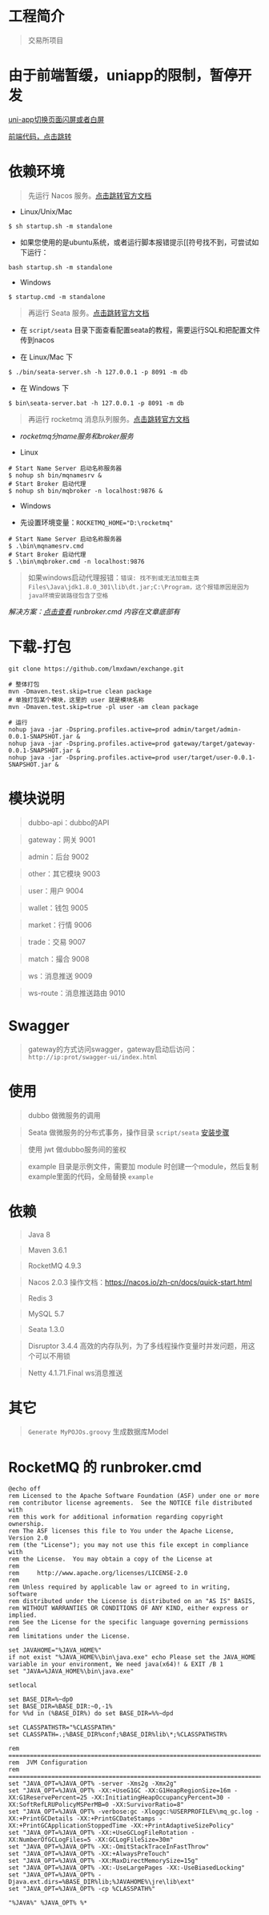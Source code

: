 # 工程简介
> 交易所项目

# 由于前端暂缓，uniapp的限制，暂停开发

[uni-app切换页面闪屏或者白屏](https://ask.dcloud.net.cn/question/73807)

[前端代码，点击跳转](https://github.com/lmxdawn/exchange-uniapp)

# 依赖环境

> 先运行 Nacos 服务。[点击跳转官方文档](https://nacos.io/zh-cn/docs/quick-start.html)

- Linux/Unix/Mac
```shell
$ sh startup.sh -m standalone
```
- 如果您使用的是ubuntu系统，或者运行脚本报错提示[[符号找不到，可尝试如下运行：
```shell
bash startup.sh -m standalone
```
- Windows
```shell
$ startup.cmd -m standalone
```

> 再运行 Seata 服务。[点击跳转官方文档](https://seata.io/zh-cn/docs/ops/deploy-server.html)

- 在 `script/seata` 目录下面查看配置seata的教程，需要运行SQL和把配置文件传到nacos


- 在 Linux/Mac 下
```shell
$ ./bin/seata-server.sh -h 127.0.0.1 -p 8091 -m db
```
- 在 Windows 下
```shell
$ bin\seata-server.bat -h 127.0.0.1 -p 8091 -m db
```

> 再运行 rocketmq 消息队列服务。[点击跳转官方文档](https://rocketmq.apache.org/docs/quick-start)

- *rocketmq分name服务和broker服务*


- Linux
```shell
# Start Name Server 启动名称服务器
$ nohup sh bin/mqnamesrv &
# Start Broker 启动代理
$ nohup sh bin/mqbroker -n localhost:9876 &
```
- Windows
 
- 先设置环境变量：`ROCKETMQ_HOME="D:\rocketmq"`
```shell
# Start Name Server 启动名称服务器
$ .\bin\mqnamesrv.cmd
# Start Broker 启动代理
$ .\bin\mqbroker.cmd -n localhost:9876
```

> 如果windows启动代理报错：`错误: 找不到或无法加载主类 Files\Java\jdk1.8.0_301\lib\dt.jar;C:\Program，这个报错原因是因为java环境安装路径包含了空格`

*解决方案：[点击查看](https://blog.csdn.net/s724542558/article/details/119996755) runbroker.cmd 内容在文章底部有*

# 下载-打包

```shell
git clone https://github.com/lmxdawn/exchange.git

# 整体打包
mvn -Dmaven.test.skip=true clean package
# 单独打包某个模块，这里的 user 就是模块名称
mvn -Dmaven.test.skip=true -pl user -am clean package

# 运行
nohup java -jar -Dspring.profiles.active=prod admin/target/admin-0.0.1-SNAPSHOT.jar &
nohup java -jar -Dspring.profiles.active=prod gateway/target/gateway-0.0.1-SNAPSHOT.jar &
nohup java -jar -Dspring.profiles.active=prod user/target/user-0.0.1-SNAPSHOT.jar &

```

# 模块说明

> dubbo-api：dubbo的API

> gateway：网关 9001

> admin：后台 9002

> other：其它模块 9003

> user：用户 9004

> wallet：钱包 9005

> market：行情 9006

> trade：交易 9007

> match：撮合 9008

> ws：消息推送 9009

> ws-route：消息推送路由 9010

# Swagger

> gateway的方式访问swagger，gateway启动后访问： `http://ip:prot/swagger-ui/index.html`


# 使用

> dubbo 做微服务的调用

> Seata 做微服务的分布式事务，操作目录 `script/seata` [安装步骤](https://segmentfault.com/a/1190000039403317)

> 使用 jwt 做dubbo服务间的鉴权

> example 目录是示例文件，需要加 module 时创建一个module，然后复制example里面的代码，全局替换 `example` 

# 依赖

> Java 8

> Maven 3.6.1

> RocketMQ 4.9.3

> Nacos 2.0.3  操作文档：https://nacos.io/zh-cn/docs/quick-start.html

> Redis 3

> MySQL 5.7

> Seata 1.3.0

> Disruptor 3.4.4  高效的内存队列，为了多线程操作变量时并发问题，用这个可以不用锁

> Netty 4.1.71.Final  ws消息推送

# 其它

> `Generate MyPOJOs.groovy` 生成数据库Model

# RocketMQ 的 runbroker.cmd

```shell
@echo off
rem Licensed to the Apache Software Foundation (ASF) under one or more
rem contributor license agreements.  See the NOTICE file distributed with
rem this work for additional information regarding copyright ownership.
rem The ASF licenses this file to You under the Apache License, Version 2.0
rem (the "License"); you may not use this file except in compliance with
rem the License.  You may obtain a copy of the License at
rem
rem     http://www.apache.org/licenses/LICENSE-2.0
rem
rem Unless required by applicable law or agreed to in writing, software
rem distributed under the License is distributed on an "AS IS" BASIS,
rem WITHOUT WARRANTIES OR CONDITIONS OF ANY KIND, either express or implied.
rem See the License for the specific language governing permissions and
rem limitations under the License.

set JAVAHOME="%JAVA_HOME%"
if not exist "%JAVA_HOME%\bin\java.exe" echo Please set the JAVA_HOME variable in your environment, We need java(x64)! & EXIT /B 1
set "JAVA=%JAVA_HOME%\bin\java.exe"

setlocal

set BASE_DIR=%~dp0
set BASE_DIR=%BASE_DIR:~0,-1%
for %%d in (%BASE_DIR%) do set BASE_DIR=%%~dpd

set CLASSPATHSTR="%CLASSPATH%"
set CLASSPATH=.;%BASE_DIR%conf;%BASE_DIR%lib\*;%CLASSPATHSTR%

rem ===========================================================================================
rem  JVM Configuration
rem ===========================================================================================
set "JAVA_OPT=%JAVA_OPT% -server -Xms2g -Xmx2g"
set "JAVA_OPT=%JAVA_OPT% -XX:+UseG1GC -XX:G1HeapRegionSize=16m -XX:G1ReservePercent=25 -XX:InitiatingHeapOccupancyPercent=30 -XX:SoftRefLRUPolicyMSPerMB=0 -XX:SurvivorRatio=8"
set "JAVA_OPT=%JAVA_OPT% -verbose:gc -Xloggc:%USERPROFILE%\mq_gc.log -XX:+PrintGCDetails -XX:+PrintGCDateStamps -XX:+PrintGCApplicationStoppedTime -XX:+PrintAdaptiveSizePolicy"
set "JAVA_OPT=%JAVA_OPT% -XX:+UseGCLogFileRotation -XX:NumberOfGCLogFiles=5 -XX:GCLogFileSize=30m"
set "JAVA_OPT=%JAVA_OPT% -XX:-OmitStackTraceInFastThrow"
set "JAVA_OPT=%JAVA_OPT% -XX:+AlwaysPreTouch"
set "JAVA_OPT=%JAVA_OPT% -XX:MaxDirectMemorySize=15g"
set "JAVA_OPT=%JAVA_OPT% -XX:-UseLargePages -XX:-UseBiasedLocking"
set "JAVA_OPT=%JAVA_OPT% -Djava.ext.dirs=%BASE_DIR%lib;%JAVAHOME%\jre\lib\ext"
set "JAVA_OPT=%JAVA_OPT% -cp %CLASSPATH%"

"%JAVA%" %JAVA_OPT% %*
```